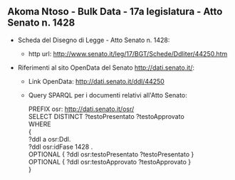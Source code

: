 ## Akoma Ntoso - Bulk Data - 17a legislatura - Atto Senato n. 1428 ##

* Scheda del Disegno di Legge - Atto Senato n. 1428:
	* http url: http://www.senato.it/leg/17/BGT/Schede/Ddliter/44250.htm

* Riferimenti al sito OpenData del Senato http://dati.senato.it/:
	* Link OpenData: http://dati.senato.it/ddl/44250
	* Query SPARQL per i documenti relativi all'Atto Senato:

        PREFIX osr: <http://dati.senato.it/osr/>  
		SELECT DISTINCT ?testoPresentato ?testoApprovato  
		WHERE  
		{  
		    ?ddl a osr:Ddl.  
		    ?ddl osr:idFase 1428 .  
		    OPTIONAL { ?ddl osr:testoPresentato ?testoPresentato }  
		    OPTIONAL { ?ddl osr:testoApprovato ?testoApprovato }  
		}
		